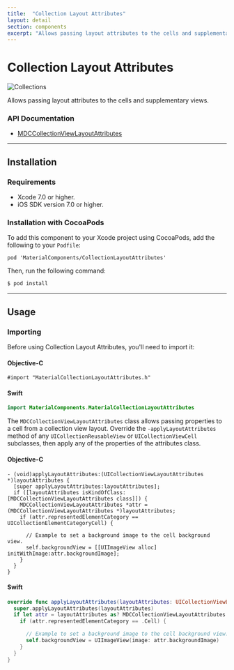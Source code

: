 ```yaml
---
title:  "Collection Layout Attributes"
layout: detail
section: components
excerpt: "Allows passing layout attributes to the cells and supplementary views."
---
```

# Collection Layout Attributes

![Collections](docs/assets/collections_screenshot.png)
<!--{: .ios-screenshot .right }-->

Allows passing layout attributes to the cells and supplementary views.
<!--{: .intro :}-->

### API Documentation

<ul class="icon-list">
  <li class="icon-link"><a href="/components/CollectionLayoutAttributesCells/apidocs/Classes/MDCCollectionViewLayoutAttributes.html">MDCCollectionViewLayoutAttributes</a></li>
</ul>

- - -

## Installation

### Requirements

- Xcode 7.0 or higher.
- iOS SDK version 7.0 or higher.

### Installation with CocoaPods

To add this component to your Xcode project using CocoaPods, add the following to your `Podfile`:

~~~
pod 'MaterialComponents/CollectionLayoutAttributes'
~~~

Then, run the following command:

~~~ bash
$ pod install
~~~

- - -

## Usage

### Importing

Before using Collection Layout Attributes, you'll need to import it:

<!--<div class="material-code-render" markdown="1">-->
#### Objective-C
~~~ objc
#import "MaterialCollectionLayoutAttributes.h"
~~~

#### Swift
~~~ swift
import MaterialComponents.MaterialCollectionLayoutAttributes
~~~
<!--</div>-->

The `MDCCollectionViewLayoutAttributes` class allows passing properties to a cell from a collection
view layout. Override the `-applyLayoutAttributes` method of any `UICollectionReusableView` or
`UICollectionViewCell` subclasses, then apply any of the properties of the attributes class.

<!--<div class="material-code-render" markdown="1">-->
#### Objective-C
~~~ objc
- (void)applyLayoutAttributes:(UICollectionViewLayoutAttributes *)layoutAttributes {
  [super applyLayoutAttributes:layoutAttributes];
  if ([layoutAttributes isKindOfClass:[MDCCollectionViewLayoutAttributes class]]) {
    MDCCollectionViewLayoutAttributes *attr = (MDCCollectionViewLayoutAttributes *)layoutAttributes;
    if (attr.representedElementCategory == UICollectionElementCategoryCell) {

      // Example to set a background image to the cell background view.
      self.backgroundView = [[UIImageView alloc] initWithImage:attr.backgroundImage];
    }
  }
}
~~~

#### Swift
~~~ swift
override func applyLayoutAttributes(layoutAttributes: UICollectionViewLayoutAttributes) {
  super.applyLayoutAttributes(layoutAttributes)
  if let attr = layoutAttributes as? MDCCollectionViewLayoutAttributes {
    if (attr.representedElementCategory == .Cell) {

      // Example to set a background image to the cell background view.
      self.backgroundView = UIImageView(image: attr.backgroundImage)
    }
  }
}
~~~
<!--</div>-->
